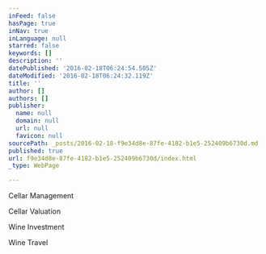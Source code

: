 ```yaml
---
inFeed: false
hasPage: true
inNav: true
inLanguage: null
starred: false
keywords: []
description: ''
datePublished: '2016-02-18T06:24:54.505Z'
dateModified: '2016-02-18T06:24:32.119Z'
title: ''
author: []
authors: []
publisher:
  name: null
  domain: null
  url: null
  favicon: null
sourcePath: _posts/2016-02-18-f9e34d8e-87fe-4182-b1e5-252409b6730d.md
published: true
url: f9e34d8e-87fe-4182-b1e5-252409b6730d/index.html
_type: WebPage

---
```

Cellar Management

Cellar Valuation

Wine Investment

Wine Travel